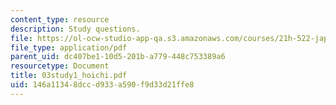 ```yaml
---
content_type: resource
description: Study questions.
file: https://ol-ocw-studio-app-qa.s3.amazonaws.com/courses/21h-522-japan-in-the-age-of-the-samurai-history-and-film-fall-2006/146a11348dccd933a590f9d33d21ffe8_03study1_hoichi.pdf
file_type: application/pdf
parent_uid: dc407be1-10d5-201b-a779-448c753389a6
resourcetype: Document
title: 03study1_hoichi.pdf
uid: 146a1134-8dcc-d933-a590-f9d33d21ffe8
---
```

